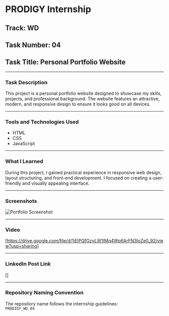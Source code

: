 # PRODIGY Internship

## Track: WD  
## Task Number: 04  
## Task Title: Personal Portfolio Website

---

### Task Description  
This project is a personal portfolio website designed to showcase my skills, projects, and professional background. The website features an attractive, modern, and responsive design to ensure it looks good on all devices.

---

### Tools and Technologies Used  
- HTML  
- CSS  
- JavaScript  

---

### What I Learned  
During this project, I gained practical experience in responsive web design, layout structuring, and front-end development. I focused on creating a user-friendly and visually appealing interface.

---

### Screenshots
![Portfolio Screenshot](https://drive.google.com/file/d/1e-jgG0ewqdMC5h-pP5rNTwAqwJTeo6mC/view?usp=sharing)

---

### Video  
[https://drive.google.com/file/d/1jElPQfGzyLW1IMq4Wp6ArFN3loZe0_92/view?usp=sharing]

---

### LinkedIn Post Link  
[]

---

### Repository Naming Convention  
The repository name follows the internship guidelines:  
`PRODIGY_WD_04`
